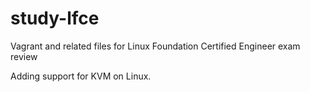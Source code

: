 # study-lfce
Vagrant and related files for Linux Foundation Certified Engineer exam review

Adding support for KVM on Linux.
